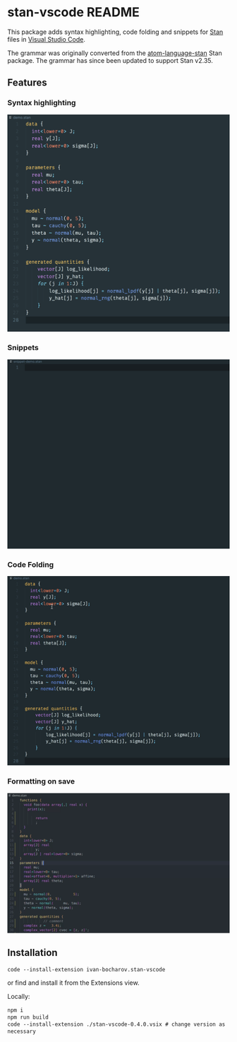 # stan-vscode README

This package adds syntax highlighting, code folding and snippets for [Stan](https://mc-stan.org) files in [Visual Studio Code](https://code.visualstudio.com/).

The grammar was originally converted from the [atom-language-stan](https://github.com/jrnold/atom-language-stan) Stan package. The grammar has since been updated to support Stan v2.35.

## Features

### Syntax highlighting
![Syntax highlighting example](img/highlight-example.png)

### Snippets
![snippets](img/snippets.gif)

### Code Folding
![code-folding](img/code-folding.gif)

### Formatting on save

![formatting](img/formatting.gif)

## Installation

```
code --install-extension ivan-bocharov.stan-vscode
```

or find and install it from the Extensions view.

Locally:

```
npm i
npm run build
code --install-extension ./stan-vscode-0.4.0.vsix # change version as necessary
```
